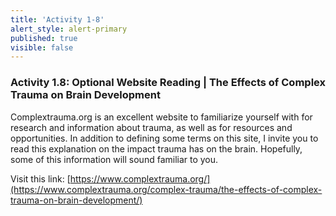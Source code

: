 ```yaml
---
title: 'Activity 1-8'
alert_style: alert-primary
published: true
visible: false
---
```


### Activity 1.8: Optional Website Reading | The Effects of Complex Trauma on Brain Development

Complextrauma.org is an excellent website to familiarize yourself with for research and information about trauma, as well as for resources and opportunities. In addition to defining some terms on this site, I invite you to read this explanation on the impact trauma has on the brain. Hopefully, some of this information will sound familiar to you.

Visit this link: [https://www.complextrauma.org/](https://www.complextrauma.org/complex-trauma/the-effects-of-complex-trauma-on-brain-development/)

